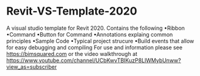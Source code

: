 # Revit-VS-Template-2020
A visual studio template for Revit 2020. Contains the following
•Ribbon
•Command
•Button for Command
•Annotations explaing common principles
•Sample Code
•Typical project strucure
•Build events that allow for easy debugging and compiling
For use and information please see https://bimsquared.com or the video walkthrough at https://www.youtube.com/channel/UCbKwvTBIKuzP8LlWMybUnww?view_as=subscriber
